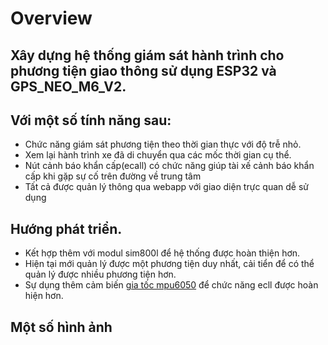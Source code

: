 # Overview
## Xây dựng hệ thống giám sát hành trình cho phương tiện giao thông sử dụng ESP32 và GPS_NEO_M6_V2.
## Với một số tính năng sau: 
  - Chức năng giám sát phương tiện theo thời gian thực với độ trễ nhỏ.
  - Xem lại hành trình xe đã di chuyển qua các mốc thời gian cụ thể.
  - Nút cảnh báo khẩn cấp(ecall) có chức năng giúp tài xế cảnh báo khẩn cấp khi gặp sự cố trên đường về trung tâm 
  - Tất cả được quản lý thông qua webapp với giao diện trực quan dễ sử dụng 
## Hướng phát triển. 
  - Kết hợp thêm với modul sim800l để hệ thống được hoàn thiện hơn.
  - Hiện tại mới quản lý được một phương tiện duy nhất, cải tiển để có thể quản lý được nhiều phương tiện hơn.
  - Sự dụng thêm cảm biến [ gia tốc mpu6050](https://hshop.vn/products/cam-bien-6-dof-bac-tu-do-gy-521-mpu6050) để chức năng ecll được hoàn hiện hơn.
## Một số hình ảnh 
  

